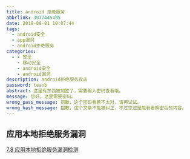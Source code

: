 ```yaml
---
title: android 拒绝服务
abbrlink: 3077445485
date: 2019-08-01 10:07:44
tags:
  - android安全
  - app漏洞
  - android拒绝服务
categories:
  - - 安全
    - 移动安全
    - android安全
    - android漏洞
description: android拒绝服务攻击
password: teanb
abstract: 这里有东西被加密了，需要输入密码查看哦。
message: 您好，这里需要密码。
wrong_pass_message: 抱歉，这个密码看着不太对，请再试试。
wrong_hash_message: 抱歉，这个文章不能被纠正，不过您还是能看看解密后的内容。
---
```


## 应用本地拒绝服务漏洞
[7.8 应用本地拒绝服务漏洞检测](http://01hackcode.com/wiki/7.8)  